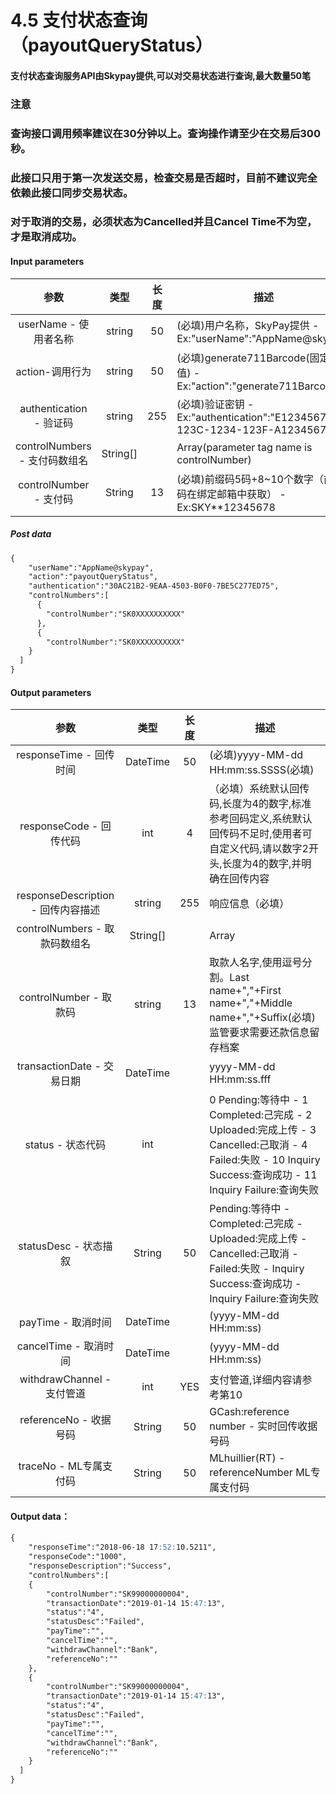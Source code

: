 # 4.5 支付状态查询（payoutQueryStatus）

#### 支付状态查询服务API由Skypay提供,可以对交易状态进行查询,最大数量50笔
### 注意
### 查询接口调用频率建议在30分钟以上。查询操作请至少在交易后300秒。
### 此接口只用于第一次发送交易，检查交易是否超时，目前不建议完全依赖此接口同步交易状态。
### 对于取消的交易，必须状态为Cancelled并且Cancel Time不为空，才是取消成功。

#### Input parameters

| 参数                        |    类型     | 长度    |描述|
| :-------------------------: | :-----------: |:-----:|--------------------------------|   
|userName - 使用者名称|string|50|(必填)用户名称，SkyPay提供 - Ex:"userName":"AppName@skypay"|
|action-调用行为|string|50|(必填)generate711Barcode(固定参数值) - Ex:"action":"generate711Barcode"|
|authentication  - 验证码|string |255|(必填)验证密钥 - Ex:"authentication":"E1234567-123C-1234-123F-A12345670"|
|controlNumbers - 支付码数组名|String[]||Array(parameter tag name is controlNumber)|
|controlNumber - 支付码|String|13|(必填)前缀码5码+8~10个数字（前缀码在绑定邮箱中获取） - Ex:SKY**12345678|

##### Post data

```md
{
    "userName":"AppName@skypay",
    "action":"payoutQueryStatus",
    "authentication":"30AC21B2-9EAA-4503-B0F0-7BE5C277ED75",
    "controlNumbers":[
      {
        "controlNumber":"SK0XXXXXXXXXX"
      },
      {
        "controlNumber":"SK0XXXXXXXXXX"
    }
  ]
}
```
#### Output parameters
| 参数                        |    类型     | 长度    |描述|
| :-------------------------: | :-----------: |:-----:|--------------------------------|   
|responseTime - 回传时间|DateTime|50|(必填)yyyy-MM-dd HH:mm:ss.SSSS(必填)|
|responseCode - 回传代码|int|4|（必填）系统默认回传码,长度为4的数字,标准参考回码定义,系统默认回传码不足时,使用者可自定义代码,请以数字2开头,长度为4的数字,并明确在回传内容|
|responseDescription - 回传内容描述|string|255|响应信息（必填）|
|controlNumbers - 取款码数组名|String[]| |Array|
|controlNumber - 取款码|string|13|取款人名字,使用逗号分割。Last name+","+First name+","+Middle name+","+Suffix(必填)监管要求需要还款信息留存档案|
|transactionDate - 交易日期|DateTime||yyyy-MM-dd HH:mm:ss.fff|
|status - 状态代码|int||0	Pending:等待中 - 1	Completed:己完成 - 2	Uploaded:完成上传 - 3	Cancelled:己取消 - 4	Failed:失败 - 10	Inquiry Success:查询成功 - 11	Inquiry Failure:查询失败|
|statusDesc - 状态描叙|String|50|Pending:等待中 - Completed:己完成 - Uploaded:完成上传 - Cancelled:己取消 - Failed:失败 - Inquiry Success:查询成功 - Inquiry Failure:查询失败|
|payTime - 取消时间|DateTime||(yyyy-MM-dd HH:mm:ss)|
|cancelTime - 取消时间|DateTime||(yyyy-MM-dd HH:mm:ss)|
|withdrawChannel - 支付管道|int |YES|支付管道,详细内容请参考第10|
|referenceNo - 收据号码|String|50|GCash:reference number - 实时回传收据号码|
|traceNo - ML专属支付码|String|50|MLhuillier(RT) - referenceNumber ML专属支付码|

#### Output data：
```md
{
    "responseTime":"2018-06-18 17:52:10.5211",
    "responseCode":"1000",
    "responseDescription":"Success",
    "controlNumbers":[
    {
        "controlNumber":"SK99000000004",
        "transactionDate":"2019-01-14 15:47:13",
        "status":"4",
        "statusDesc":"Failed",
        "payTime":"",
        "cancelTime":"",
        "withdrawChannel":"Bank",
        "referenceNo":""
    },
    {
        "controlNumber":"SK99000000004",
        "transactionDate":"2019-01-14 15:47:13",
        "status":"4",
        "statusDesc":"Failed",
        "payTime":"",
        "cancelTime":"",
        "withdrawChannel":"Bank",
        "referenceNo":""
    }
  ]
}

```







